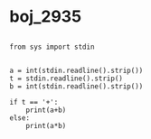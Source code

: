 # boj_2935
## 

```python3
from sys import stdin


a = int(stdin.readline().strip())
t = stdin.readline().strip()
b = int(stdin.readline().strip())

if t == '+':
    print(a+b)
else:
    print(a*b)
```
